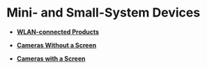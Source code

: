 # Mini- and Small-System Devices<a name="EN-US_TOPIC_0000001135844126"></a>

-   **[WLAN-connected Products](device-wlan.md)**  

-   **[Cameras Without a Screen](device-iotcamera.md)**  

-   **[Cameras with a Screen](device-camera.md)**  



